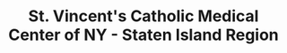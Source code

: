 ---
layout: repo
title: "St. Vincent's Catholic Medical Center of NY - Staten Island Region"
id: 23096
permalink: repos/23096/
---